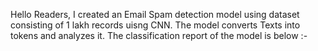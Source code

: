 Hello Readers,
I created an Email Spam detection model using dataset consisting of 1 lakh records uisng CNN. The model converts Texts into tokens and analyzes it. The classification report of the model is below :-

